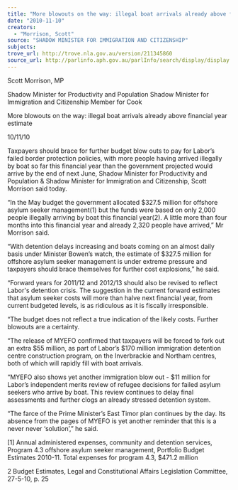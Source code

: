 ```yaml
---
title: "More blowouts on the way: illegal boat arrivals already above financial year estimate"
date: "2010-11-10"
creators:
  - "Morrison, Scott"
source: "SHADOW MINISTER FOR IMMIGRATION AND CITIZENSHIP"
subjects:
trove_url: http://trove.nla.gov.au/version/211345860
source_url: http://parlinfo.aph.gov.au/parlInfo/search/display/display.w3p;query=Id%3A%22media/pressrel/350118%22
---
```


 Scott Morrison, MP 

 Shadow Minister for Productivity and Population  Shadow Minister for Immigration and Citizenship  Member for Cook 

 

 More blowouts on the way: illegal boat arrivals already above financial year estimate  

 10/11/10  

 Taxpayers should brace for further budget blow outs to pay for Labor’s failed border protection  policies, with more people having arrived illegally by boat so far this financial year than the  government projected would arrive by the end of next June, Shadow Minister for Productivity and  Population & Shadow Minister for Immigration and Citizenship, Scott Morrison said today. 

 “In the May budget the government allocated $327.5 million for offshore asylum seeker  management(1) but the funds were based on only 2,000 people illegally arriving by boat this  financial year(2). A little more than four months into this financial year and already 2,320 people  have arrived,” Mr Morrison said. 

 “With detention delays increasing and boats coming on an almost daily basis under Minister  Bowen’s watch, the estimate of $327.5 million for offshore asylum seeker management is under  extreme pressure and taxpayers should brace themselves for further cost explosions,” he said. 

 “Forward years for 2011/12 and 2012/13 should also be revised to reflect Labor's detention crisis.  The suggestion in the current forward estimates that asylum seeker costs will more than halve next  financial year, from current budgeted levels, is as ridiculous as it is fiscally irresponsible. 

 “The budget does not reflect a true indication of the likely costs. Further blowouts are a certainty. 

 “The release of MYEFO confirmed that taxpayers will be forced to fork out an extra $55 million, as  part of Labor’s $170 million immigration detention centre construction program, on the Inverbrackie  and Northam centres, both of which will rapidly fill with boat arrivals. 

 “MYEFO also shows yet another immigration blow out - $11 million for Labor’s independent merits  review of refugee decisions for failed asylum seekers who arrive by boat. This review continues to  delay final assessments and further clogs an already stressed detention system. 

 “The farce of the Prime Minister’s East Timor plan continues by the day. Its absence from the pages  of MYEFO is yet another reminder that this is a never never ‘solution’,” he said. 

 [1] Annual administered expenses, community and detention services, Program 4.3 offshore asylum  seeker management, Portfolio Budget Estimates 2010-11. Total expenses for program 4.3, $471.2  million  

 2 Budget Estimates, Legal and Constitutional Affairs Legislation Committee, 27-5-10, p. 25  

 

